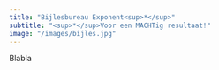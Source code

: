 ```yaml
---
title: "Bijlesbureau Exponent<sup>*</sup>"
subtitle: "<sup>*</sup>Voor een MACHTig resultaat!"
image: "/images/bijles.jpg"
---
```


Blabla